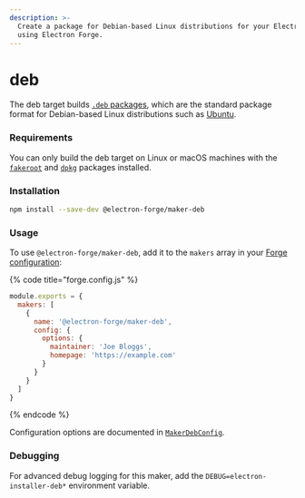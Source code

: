 ```yaml
---
description: >-
  Create a package for Debian-based Linux distributions for your Electron app,
  using Electron Forge.
---
```


# deb

The deb target builds [`.deb` packages](https://www.debian.org/doc/manuals/debian-faq/pkg-basics.en.html), which are the standard package format for Debian-based Linux distributions such as [Ubuntu](https://ubuntu.com/).

### Requirements

You can only build the deb target on Linux or macOS machines with the [`fakeroot`](https://wiki.debian.org/FakeRoot) and [`dpkg`](https://wiki.debian.org/dpkg) packages installed.

### Installation

```bash
npm install --save-dev @electron-forge/maker-deb
```

### Usage

To use `@electron-forge/maker-deb`, add it to the `makers` array in your [Forge configuration](../configuration.md):

{% code title="forge.config.js" %}
```javascript
module.exports = {
  makers: [
    {
      name: '@electron-forge/maker-deb',
      config: {
        options: {
          maintainer: 'Joe Bloggs',
          homepage: 'https://example.com'
        }
      }
    }
  ]
}
```
{% endcode %}

Configuration options are documented in [`MakerDebConfig`](https://js.electronforge.io/interfaces/\_electron\_forge\_maker\_deb.MakerDebConfig.html).

### Debugging

For advanced debug logging for this maker, add the `DEBUG=electron-installer-deb*` environment variable.
